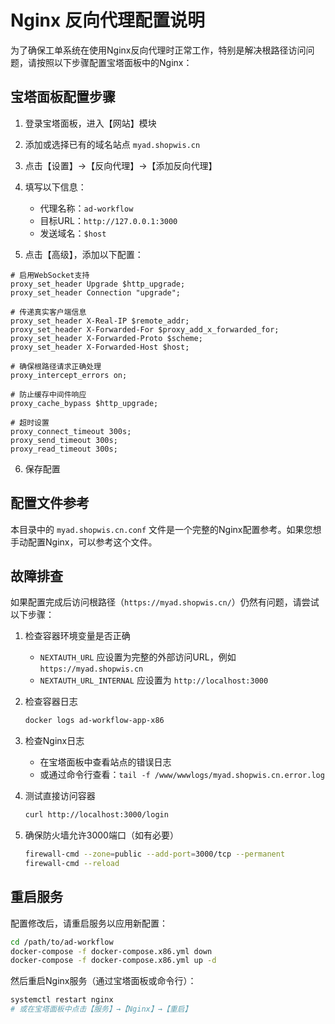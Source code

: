 # Nginx 反向代理配置说明

为了确保工单系统在使用Nginx反向代理时正常工作，特别是解决根路径访问问题，请按照以下步骤配置宝塔面板中的Nginx：

## 宝塔面板配置步骤

1. 登录宝塔面板，进入【网站】模块
2. 添加或选择已有的域名站点 `myad.shopwis.cn`
3. 点击【设置】→【反向代理】→【添加反向代理】
4. 填写以下信息：

    - 代理名称：`ad-workflow`
    - 目标URL：`http://127.0.0.1:3000`
    - 发送域名：`$host`

5. 点击【高级】，添加以下配置：

```
# 启用WebSocket支持
proxy_set_header Upgrade $http_upgrade;
proxy_set_header Connection "upgrade";

# 传递真实客户端信息
proxy_set_header X-Real-IP $remote_addr;
proxy_set_header X-Forwarded-For $proxy_add_x_forwarded_for;
proxy_set_header X-Forwarded-Proto $scheme;
proxy_set_header X-Forwarded-Host $host;

# 确保根路径请求正确处理
proxy_intercept_errors on;

# 防止缓存中间件响应
proxy_cache_bypass $http_upgrade;

# 超时设置
proxy_connect_timeout 300s;
proxy_send_timeout 300s;
proxy_read_timeout 300s;
```

6. 保存配置

## 配置文件参考

本目录中的 `myad.shopwis.cn.conf` 文件是一个完整的Nginx配置参考。如果您想手动配置Nginx，可以参考这个文件。

## 故障排查

如果配置完成后访问根路径（`https://myad.shopwis.cn/`）仍然有问题，请尝试以下步骤：

1. 检查容器环境变量是否正确

    - `NEXTAUTH_URL` 应设置为完整的外部访问URL，例如 `https://myad.shopwis.cn`
    - `NEXTAUTH_URL_INTERNAL` 应设置为 `http://localhost:3000`

2. 检查容器日志

    ```bash
    docker logs ad-workflow-app-x86
    ```

3. 检查Nginx日志

    - 在宝塔面板中查看站点的错误日志
    - 或通过命令行查看：`tail -f /www/wwwlogs/myad.shopwis.cn.error.log`

4. 测试直接访问容器

    ```bash
    curl http://localhost:3000/login
    ```

5. 确保防火墙允许3000端口（如有必要）
    ```bash
    firewall-cmd --zone=public --add-port=3000/tcp --permanent
    firewall-cmd --reload
    ```

## 重启服务

配置修改后，请重启服务以应用新配置：

```bash
cd /path/to/ad-workflow
docker-compose -f docker-compose.x86.yml down
docker-compose -f docker-compose.x86.yml up -d
```

然后重启Nginx服务（通过宝塔面板或命令行）：

```bash
systemctl restart nginx
# 或在宝塔面板中点击【服务】→【Nginx】→【重启】
```
